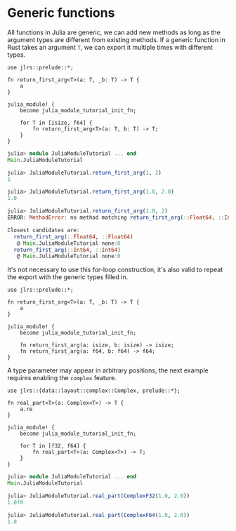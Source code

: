# Generic functions

All functions in Julia are generic, we can add new methods as long as the argument types are different from existing methods. If a generic function in Rust takes an argument `T`, we can export it multiple times with different types.

```rust,ignore
use jlrs::prelude::*;

fn return_first_arg<T>(a: T, _b: T) -> T {
    a
}

julia_module! {
    become julia_module_tutorial_init_fn;

    for T in [isize, f64] {
        fn return_first_arg<T>(a: T, b: T) -> T;
    }
}
```

```julia
julia> module JuliaModuleTutorial ... end
Main.JuliaModuleTutorial

julia> JuliaModuleTutorial.return_first_arg(1, 2)
1

julia> JuliaModuleTutorial.return_first_arg(1.0, 2.0)
1.0

julia> JuliaModuleTutorial.return_first_arg(1.0, 2)
ERROR: MethodError: no method matching return_first_arg(::Float64, ::Int64)

Closest candidates are:
  return_first_arg(::Float64, ::Float64)
   @ Main.JuliaModuleTutorial none:0
  return_first_arg(::Int64, ::Int64)
   @ Main.JuliaModuleTutorial none:0
```

It's not necessary to use this for-loop construction, it's also valid to repeat the export with the generic types filled in.

```rust,ignore
use jlrs::prelude::*;

fn return_first_arg<T>(a: T, _b: T) -> T {
    a
}

julia_module! {
    become julia_module_tutorial_init_fn;

    fn return_first_arg(a: isize, b: isize) -> isize;
    fn return_first_arg(a: f64, b: f64) -> f64;
}
```

A type parameter may appear in arbitrary positions, the next example requires enabling the `complex` feature.

```rust,ignore
use jlrs::{data::layout::complex::Complex, prelude::*};

fn real_part<T>(a: Complex<T>) -> T {
    a.re
}

julia_module! {
    become julia_module_tutorial_init_fn;

    for T in [f32, f64] {
        fn real_part<T>(a: Complex<T>) -> T;
    }
}
```

```julia
julia> module JuliaModuleTutorial ... end
Main.JuliaModuleTutorial

julia> JuliaModuleTutorial.real_part(ComplexF32(1.0, 2.0))
1.0f0

julia> JuliaModuleTutorial.real_part(ComplexF64(1.0, 2.0))
1.0
```
